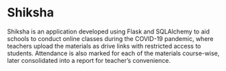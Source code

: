# Shiksha
Shiksha is an application developed using Flask and SQLAlchemy to aid schools to conduct online classes during the COVID-19 pandemic, where teachers upload the materials as drive links with restricted access to students. Attendance is also marked for each of the materials course-wise, later consolidated into a report for teacher’s convenience.

